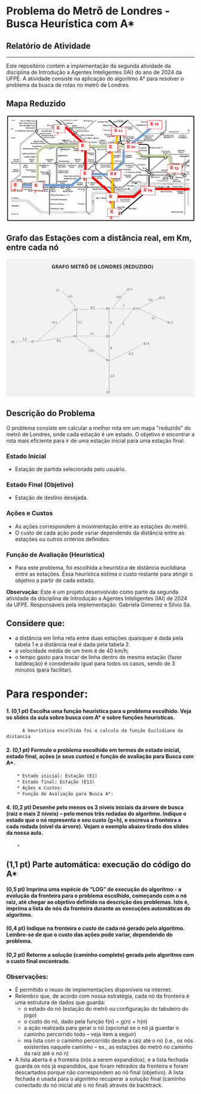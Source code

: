 # Problema do Metrô de Londres - Busca Heurística com A* 
## Relatório de Atividade

___________________________________________________________________________________________________

Este repositório contém a implementação da segunda atividade da disciplina de Introdução a Agentes Inteligentes (IAI) do ano de 2024 da UFPE. A atividade consiste na aplicação do algoritmo A* para resolver o problema da busca de rotas no metrô de Londres.

## Mapa Reduzido
![img.png](img.png)

## Grafo das Estações com a distância real, em Km, entre cada nó
![img_2.png](img_2.png)

## Descrição do Problema

O problema consiste em calcular a melhor rota em um mapa "reduzido" do metrô de Londres, onde cada estação é um estado. O objetivo é encontrar a rota mais eficiente para ir de uma estação inicial para uma estação final.

### Estado Inicial
- Estação de partida selecionada pelo usuário.

### Estado Final (Objetivo)
- Estação de destino desejada.

### Ações e Custos
- As ações correspondem à movimentação entre as estações do metrô.
- O custo de cada ação pode variar dependendo da distância entre as estações ou outros critérios definidos.
  
### Função de Avaliação (Heurística)
- Para este problema, foi escolhida a heurística de distância euclidiana entre as estações. Essa heurística estima o custo restante para atingir o objetivo a partir de cada estado.

**Observação:** Este é um projeto desenvolvido como parte da segunda atividade da disciplina de Introdução a Agentes Inteligentes (IAI) de 2024 da UFPE. Responsáveis pela implementação: Gabriela Gimenez e Silvio Sá.

## Considere que:
* a distância em linha reta entre duas estações quaisquer é dada pela tabela 1 e a distância real é dada pela tabela 2.
* a velocidade média de um trem é de 40 km/h;
* o tempo gasto para trocar de linha dentro de mesma estação (fazer baldeação) é considerado igual para todos os casos, sendo de 3 minutos (para facilitar).


# Para responder: 

#### 1. (0,1 pt) Escolha uma função heurística para o problema escolhido. Veja os slides da aula sobre busca com A* e sobre funções heurísticas.
          A heurística escolhida foi o calculo da função Euclidiana da distancia

#### 2. (0,1 pt) Formule o problema escolhido em termos de estado inicial, estado final, ações (e seus custos) e função de avaliação para Busca com A*.
        * Estado inicial: Estação (E1)
        * Estado final: Estação (E13)
        * Ações e Custos: 
        * Função de Avaliação para Busca A*: 
#### 4. (0,2 pt) Desenhe pelo menos os 3 níveis iniciais da árvore de busca (raiz e mais 2 níveis) – pelo menos três rodadas do algoritmo. Indique o estado que o nó representa e seu custo (g+h), e escreva a fronteira a cada rodada (nível da árvore). Vejam o exemplo abaixo tirado dos slides da nossa aula.
        * 

## (1,1 pt) Parte automática: execução do código do A*
#### (0,5 pt) Imprima uma espécie de “LOG” de execução do algoritmo - a evolução da fronteira para o problema escolhido, começando com o nó raiz, até chegar ao objetivo definido na descrição dos problemas. Isto é, imprima a lista de nós da fronteira durante as execuções automáticas do algoritmo.
#### (0,4 pt) Indique na fronteira o custo de cada nó gerado pelo algoritmo. Lembre-se de que o custo das ações pode variar, dependendo do problema.
#### (0,2 pt) Retorne a solução (caminho completo) gerada pelo algoritmo com o custo final encontrado.

### Observações:
* É permitido o reuso de implementações disponíveis na internet.
* Relembro que, de acordo com nossa estratégia, cada nó da fronteira é uma estrutura de dados que guarda:
   * o estado do nó (estação do metrô ou configuração do tabuleiro do jogo)
   * o custo do nó, dado pela função f(n) = g(n) + h(n)
   * a ação realizada para gerar o nó (opcional se o nó já guardar o caminho percorrido todo – veja item a seguir)
   * ma lista com o caminho percorrido desde a raiz até o nó (i.e., os nós existentes naquele caminho – ex., as estações do metrô no caminho da raiz até o nó n)
* A lista aberta é a fronteira (nós a serem expandidos), e a lista fechada guarda os nós já expandidos, que foram retirados da fronteira e foram descartados porque não correspondem ao nó final (objetivo). A lista fechada é usada para o algoritmo recuperar a solução final (caminho conectado do nó inicial até o nó final) através de backtrack.  
